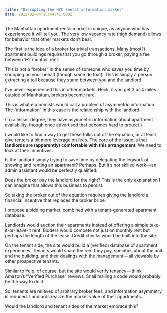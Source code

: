 ```yaml
---
title: "Disrupting the NYC rental information market"
date: 2012-02-04T15:44:41.000Z
---
```


The Manhattan apartment rental market is unique, as anyone who has experienced it will tell you. The very low vacancy rate (high demand) allows for behavior that other markets don’t bear.

The first is the idea of a broker for trivial transactions. Many (most?) apartment buildings require that you go through a broker, paying a fee between 1–2 months’ rent.

This is not a “broker” in the sense of someone who saves you time by shopping on your behalf (though some do that). This is simply a person extracting a toll because they stand between you and the landlord.

I’ve never experienced this in other markets. Heck, if you get 3 or 4 miles outside of Manhattan, brokers become rare.

This is what economists would call a problem of asymmetric information. The “information” in this case is the relationship with the landlord.

(To a lesser degree, they have asymmetric information about apartment availability, though once advertised that becomes hard to protect.)

I would like to find a way to get these folks out of the equation, or at least give renters a bit more leverage on fees. The core of the issue is that **landlords are (apparently) comfortable with this arrangement**. We need to look at their incentives.

Is the landlord simply trying to save time by delegating the legwork of showing and renting an apartment? Perhaps. But it’s not skilled work — an admin assistant would be perfectly qualified.

Does the broker pay the landlord for the right? This is the only explanation I can imagine that allows this business to persist.

So taking the broker out of the equation requires giving the landlord a financial incentive that replaces the broker bribe.

I propose a bidding market, combined with a tenant-generated apartment database.

Landlords would auction their apartments instead of offering a simple take-it-or-leave-it rent. Bidders would compete not just on monthly rent but perhaps the length of the lease. Credit checks would be built into the site.

On the tenant side, the site would build a (verified) database of apartment experiences. Tenants would share the rent they pay, specifics about the unit and the building, and their dealings with the management — all viewable by other prospective tenants.

Similar to Yelp, of course, but the site would verify tenancy — think Amazon’s “Verified Purchase” reviews. Snail mailing a code would probably be the way to do it.

So: tenants are relieved of arbitrary broker fees, and information asymmetry is reduced. Landlords realize the market value of their apartments.

Would the landlord and tenant sides of the market embrace this?
